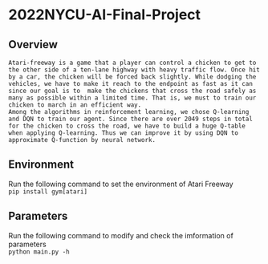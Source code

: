 # 2022NYCU-AI-Final-Project
## Overview
  `Atari-freeway is a game that a player can control a chicken to get to the other side of a ten-lane highway with heavy traffic flow. Once hit by a car, the chicken will be forced back slightly. While dodging the vehicles, we have to make it reach to the endpoint as fast as it can since our goal is to  make the chickens that cross the road safely as many as possible within a limited time. That is, we must to train our chicken to march in an efficient way.`  
  `Among the algorithms in reinforcement learning, we chose Q-learning and DQN to train our agent. Since there are over 2049 steps in total for the chicken to cross the road, we have to build a huge Q-table when applying Q-learning. Thus we can improve it by using DQN to approximate Q-function by neural network.`
## Environment
Run the following command to set the environment of Atari Freeway  
`pip install gym[atari]`  


## Parameters
Run the following command to modify and check the imformation of parameters  
`python main.py -h`
